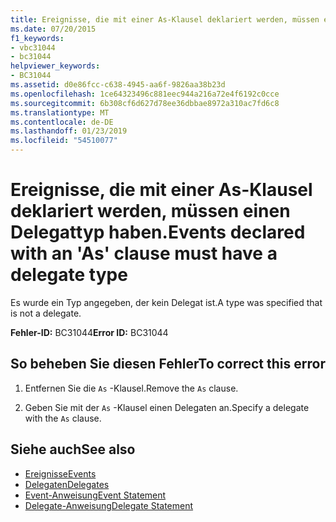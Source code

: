```yaml
---
title: Ereignisse, die mit einer As-Klausel deklariert werden, müssen einen Delegattyp haben.
ms.date: 07/20/2015
f1_keywords:
- vbc31044
- bc31044
helpviewer_keywords:
- BC31044
ms.assetid: d0e86fcc-c638-4945-aa6f-9826aa38b23d
ms.openlocfilehash: 1ce64323496c881eec944a216a72e4f6192c0cce
ms.sourcegitcommit: 6b308cf6d627d78ee36dbbae8972a310ac7fd6c8
ms.translationtype: MT
ms.contentlocale: de-DE
ms.lasthandoff: 01/23/2019
ms.locfileid: "54510077"
---
```

# <a name="events-declared-with-an-as-clause-must-have-a-delegate-type"></a><span data-ttu-id="fd260-102">Ereignisse, die mit einer As-Klausel deklariert werden, müssen einen Delegattyp haben.</span><span class="sxs-lookup"><span data-stu-id="fd260-102">Events declared with an 'As' clause must have a delegate type</span></span>
<span data-ttu-id="fd260-103">Es wurde ein Typ angegeben, der kein Delegat ist.</span><span class="sxs-lookup"><span data-stu-id="fd260-103">A type was specified that is not a delegate.</span></span>  
  
 <span data-ttu-id="fd260-104">**Fehler-ID:** BC31044</span><span class="sxs-lookup"><span data-stu-id="fd260-104">**Error ID:** BC31044</span></span>  
  
## <a name="to-correct-this-error"></a><span data-ttu-id="fd260-105">So beheben Sie diesen Fehler</span><span class="sxs-lookup"><span data-stu-id="fd260-105">To correct this error</span></span>  
  
1.  <span data-ttu-id="fd260-106">Entfernen Sie die `As` -Klausel.</span><span class="sxs-lookup"><span data-stu-id="fd260-106">Remove the `As` clause.</span></span>  
  
2.  <span data-ttu-id="fd260-107">Geben Sie mit der `As` -Klausel einen Delegaten an.</span><span class="sxs-lookup"><span data-stu-id="fd260-107">Specify a delegate with the `As` clause.</span></span>  
  
## <a name="see-also"></a><span data-ttu-id="fd260-108">Siehe auch</span><span class="sxs-lookup"><span data-stu-id="fd260-108">See also</span></span>
- [<span data-ttu-id="fd260-109">Ereignisse</span><span class="sxs-lookup"><span data-stu-id="fd260-109">Events</span></span>](../../visual-basic/programming-guide/language-features/events/index.md)
- [<span data-ttu-id="fd260-110">Delegaten</span><span class="sxs-lookup"><span data-stu-id="fd260-110">Delegates</span></span>](../../visual-basic/programming-guide/language-features/delegates/index.md)
- [<span data-ttu-id="fd260-111">Event-Anweisung</span><span class="sxs-lookup"><span data-stu-id="fd260-111">Event Statement</span></span>](../../visual-basic/language-reference/statements/event-statement.md)
- [<span data-ttu-id="fd260-112">Delegate-Anweisung</span><span class="sxs-lookup"><span data-stu-id="fd260-112">Delegate Statement</span></span>](../../visual-basic/language-reference/statements/delegate-statement.md)
